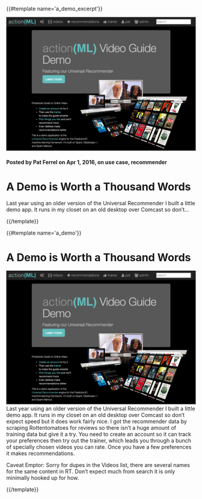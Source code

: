 {{#template name='a_demo_excerpt'}}

![image](/images/Guide-front-1024x7211.png)

#### Posted by **Pat Ferrel** on Apr 1, 2016, on **use case, recommender**

# A Demo is Worth a Thousand Words

Last year using an older version of the Universal Recommender I built a little demo app. It runs in my closet on an old desktop over Comcast so don’t...

{{/template}}

{{#template name='a_demo'}}
# A Demo is Worth a Thousand Words

![image](/images/Guide-front-1024x7211.png)Last year using an older version of the Universal Recommender I built a little demo app. It runs in my closet on an old desktop over Comcast so don’t expect speed but it does work fairly nice. I got the recommender data by scraping Rottentomatoes for reviews so there isn’t a huge amount of training data but give it a try. You need to create an account so it can track your preferences then try out the trainer, which leads you through a bunch of specially chosen videos you can rate. Once you have a few preferences it makes recommendations.

Caveat Emptor: Sorry for dupes in the Videos list, there are several names for the same content in RT. Don’t expect much from search it is only minimally hooked up for how.

{{/template}}
